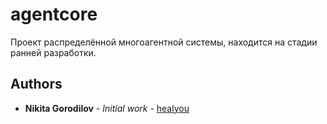 # agentcore
Проект распределённой многоагентной системы, находится на стадии ранней разработки.

## Authors
* **Nikita Gorodilov** - *Initial work* - [healyou](https://github.com/healyou)